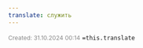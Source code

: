 ```yaml
---
translate: служить
---
```

<span style="font-size:12px; color:#888888;">Created: 31.10.2024 00:14</span>
 `=this.translate`